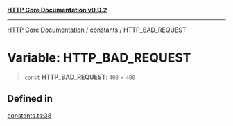 [**HTTP Core Documentation v0.0.2**](../../README.md)

***

[HTTP Core Documentation](../../modules.md) / [constants](../README.md) / HTTP\_BAD\_REQUEST

# Variable: HTTP\_BAD\_REQUEST

> `const` **HTTP\_BAD\_REQUEST**: `400` = `400`

## Defined in

[constants.ts:38](https://github.com/stonemjs/http-core/blob/ed7c2187bd85b6877da7cd9f8c94448716446e07/src/constants.ts#L38)
